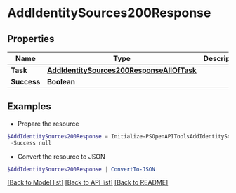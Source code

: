 # AddIdentitySources200Response
## Properties

Name | Type | Description | Notes
------------ | ------------- | ------------- | -------------
**Task** | [**AddIdentitySources200ResponseAllOfTask**](AddIdentitySources200ResponseAllOfTask.md) |  | [optional] 
**Success** | **Boolean** |  | [optional] 

## Examples

- Prepare the resource
```powershell
$AddIdentitySources200Response = Initialize-PSOpenAPIToolsAddIdentitySources200Response  -Task null `
 -Success null
```

- Convert the resource to JSON
```powershell
$AddIdentitySources200Response | ConvertTo-JSON
```

[[Back to Model list]](../README.md#documentation-for-models) [[Back to API list]](../README.md#documentation-for-api-endpoints) [[Back to README]](../README.md)

